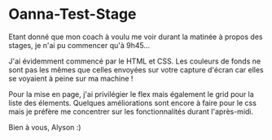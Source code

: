 # Oanna-Test-Stage

Etant donné que mon coach à voulu me voir durant la matinée à propos des stages, je n'ai pu commencer qu'à 9h45...

J'ai évidemment commencé par le HTML et CSS. 
Les couleurs de fonds ne sont pas les mêmes que celles envoyées sur votre capture d'écran car elles se voyaient à peine sur ma machine ! 

Pour la mise en page, j'ai privilégier le flex mais également le grid pour la liste des élements. 
Quelques améliorations sont encore à faire pour le css mais je préfère me concentrer sur les fonctionnalités durant l'après-midi.

Bien à vous, 
Alyson :) 